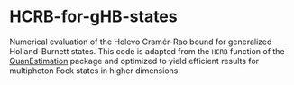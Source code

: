 # HCRB-for-gHB-states
Numerical evaluation of the Holevo Cramér-Rao bound for generalized Holland-Burnett states. This code is adapted from the `HCRB` function of the [QuanEstimation](https://github.com/QuanEstimation/QuanEstimation) package and optimized to yield efficient results for multiphoton Fock states in higher dimensions.
